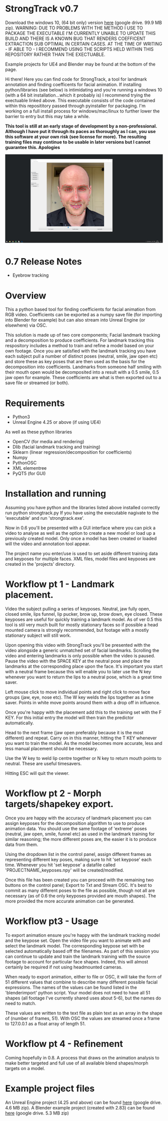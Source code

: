 # StrongTrack v0.7

Download the windows 10, (64 bit only) version [here](https://drive.google.com/file/d/19h9OBaaSLLB9Ld5YYgxasLVn5PtUbEez/view?usp=sharing) (google drive. 99.9 MB zip). WARNING: DUE TO PROBLEMS WITH THE METHOD I USE TO PACKAGE THE EXECUTABLE I'M CURRENTLY UNABLE TO UPDATE THIS BUILD AND THERE IS A KNOWN BUG THAT RENDERS COEFFICENT EXTRACTION SUB OPTIMAL IN CERTAIN CASES. AT THE TIME OF WRITING - IF ABLE TO - I RECOMMEND USING THE SCRIPTS HELD WITHIN THIS REPOSITORY RATHER THAN THE EXECTUABLE.

Example projects for UE4 and Blender may be found at the bottom of the page.

Hi there! Here you can find code for StrongTrack, a tool for landmark annotation and finding coefficents for facial animation. If installing python/libraries (see below) is intimidating and you're running a windows 10 (with a 64 bit installation...which it probably is) I recommend trying the exectuable linked above. This executable consists of the code contained within this reposititory passed through pyinstaller for packaging. I'm working on a full install process for windows/mac/linux to further lower the barrier to entry but this may take a while.

**This tool is still at an early stage of development by a non-professional. Although I have put it through its paces as thoroughly as I can, you use this software at your own risk (see license for more). The resulting training files may continue to be usable in later versions but I cannot guarantee this. Apologies**

![Screenshot](/0.7/projects/images/screenshot.jpg)

# 0.7 Release Notes
* Eyebrow tracking 

# Overview
This a python based tool for finding coefficients for facial animation from RGB video. Coefficients can be exported as a numpy save file (for importing into Blender for example) but can also stream into Unreal Engine (or elsewhere) via OSC.

This solution is made up of two core components; Facial landmark tracking and a decomposition to produce coefficients. For landmark tracking this respository includes a method to train and refine a model based on your own footage. Once you are satisfied with the landmark tracking you have each subject pull a number of distinct poses (neutral, smile, jaw open etc) and store these as key poses that are then used as the basis for the decomposition into coefficients. Landmarks from someone half smiling with their mouth open would be decomposited into a result with a 0.5 smile, 0.5 jaw open for example. These coefficients are what is then exported out to a save file or streamed (or both).

# Requirements
* Python3
* Unreal Engine 4.25 or above (if using UE4)

As well as these python libraries
* OpenCV (for media and rendering)
* Dlib (facial landmark tracking and training)
* Sklearn (linear regression/decomposition for coefficients)
* Numpy
* PythonOSC 
* XML elementree 
* PyQT5 (for GUI)

# Installation and running
Assuming you have python and the libraries listed above installed correctly run python strongtrack.py
If you have using the executable nagivate to the 'executable' and run 'strongtrack.exe'.

Now in 0.6 you'll be presented with a GUI interface where you can pick a video to analyse as well as the option to create a new model or load up a previously created model. Only once a model has been created or loaded will the video and annotation tool appear.

The project name you enter/use is used to set aside different training data and keyposes for multiple faces. XML files, model files and keyposes are created in the 'projects' directory.

# Workflow pt 1 - Landmark placement.
Video the subject pulling a series of keyposes. Neutral, jaw fully open, closed smile, lips funnel, lip pucker, brow up, brow down, eye closed. These keyposes are useful for quickly training a landmark model. As of ver 0.5 this tool is stil very much built for mostly stationary faces so if possible a head mounted camera is strongly recommended, but footage with a mostly stationary subject will still work.

Upon opening this video with StrongTrack you'll be presented with the video alongside a generic unmatched set of facial landmarks. Scrolling the video and entering landmarks is only possible when the video is paused. Pause the video with the SPACE KEY at the neutral pose and place the landmarks at the corresponding place upon the face. It's important you start with a neutral frame because this will enable you to later use the N key whenever you want to return the lips to a neutral pose, which is a great time saver.

Left mouse click to move individual points and right click to move face groups (jaw, eye, nose etc). The W key welds the lips together as a time saver. Points in white move points around them with a drop off in influence. 

Once you're happy with the placement add this to the training set with the F KEY. For this initial entry the model will then train the predictor automatically.

Head to the next frame (jaw open preferably because it is the most different) and repeat. Carry on in this manner, hitting the T KEY whenever you want to train the model. As the model becomes more accurate, less and less manual placement should be necessary.

Use the W key to weld lip centre together or N key to return mouth points to neutral. These are useful timesavers.

Hitting ESC will quit the viewer.

# Workflow pt 2 - Morph targets/shapekey export.
Once you are happy with the accuracy of landmark placement you can assign keyposes for the decomposition algorithm to use to produce animation data. You should use the same footage of 'extreme' poses (neutral, jaw open, smile, funnel etc) as used in the landmark training for similar reasoning; the more different poses are, the easier it is to produce data from them. 

Using the dropdown list in the control panel, assign different frames as representing different key poses, making sure to hit 'set keypose' each time. Whenever you hit 'set keypose' a datafile called 'PROJECTNAME_keyposes.npy' will be created/modified.

Once this file has been created you can proceed with the remaining two buttons on the control panel; Export to Txt and Stream OSC. It's best to commit as many different poses to the file as possible, though not all are necessary (as of 0.6 the only keyposes provided are mouth shapes). The more provided the more accurate animation can be generated.

# Workflow pt3 - Usage
To export animation ensure you're happy with the landmark tracking model and the keypose set. Open the video file you want to animate with and select the landmark model. The corresponding keypose set with be selected automatically based off the filenames. As part of this session you can continue to update and train the landmark training with the source footage to account for particular face shapes. Indeed, this will almost certainly be required if not using headmounted cameras.

When ready to export animation, either to file or OSC, it will take the form of 51 different values that combine to describe many different possible facial expressions. The names of the values can be found listed in the 'blenderimport' python script. Your model does not need to have all 51 shapes (all footage I've currently shared uses about 5-6), but the names do need to match. 

These values are written to the text file as plain text as an array in the shape of (number of frames, 51). With OSC the values are streamed once a frame to 127.0.0.1 as a float array of length 51.

# Workflow pt 4 - Refinement
Coming hopefully in 0.8. A process that draws on the animation analysis to make better targeted and full use of all available blend shapes/morph targets on a model.

# Example project files
An Unreal Engine project (4.25 and above) can be found [here](https://drive.google.com/file/d/1jOlB9IA068MmkdfMyCxCW0TFL3oD1AFk/view?usp=sharing) (google drive. 4.6 MB zip). A Blender example project (created with 2.83) can be found [here](https://drive.google.com/file/d/1esG5yJNPG0h7Tzv66Qd5h-R35Je0IWnT/view?usp=sharing) (google drive. 5.3 MB zip)
